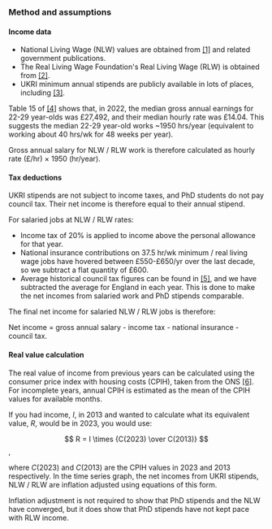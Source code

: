 ### Method and assumptions

#### Income data

- National Living Wage (NLW) values are obtained from [[1]](https://www.gov.uk/government/publications/20-years-of-the-national-minimum-wage) and related government publications.
- The Real Living Wage Foundation's Real Living Wage (RLW) is obtained from [[2]](https://www.livingwage.org.uk/what-real-living-wage).
- UKRI minimum annual stipends are publicly available in lots of places, including [[3]](https://www.uea.ac.uk/research/research-with-us/postgraduate-research/latest-phds-and-research-studentships/postgraduate-research-fees-and-funding/stipends-and-fee-levels).

Table 15 of [[4]](https://www.ons.gov.uk/employmentandlabourmarket/peopleinwork/earningsandworkinghours/timeseries/ybuy/lms) shows that, in 2022, the median gross annual earnings for 22-29 year-olds was £27,492, and their median hourly rate was £14.04. This suggests the median 22-29 year-old works ~1950&nbsp;hrs/year (equivalent to working about 40&nbsp;hrs/wk for 48&nbsp;weeks per year).

Gross annual salary for NLW / RLW work is therefore calculated as hourly rate (£/hr) $\times$ 1950 (hr/year).

#### Tax deductions

UKRI stipends are not subject to income taxes, and PhD students do not pay council tax. Their net income is therefore equal to their annual stipend.

For salaried jobs at NLW / RLW rates:

- Income tax of 20% is applied to income above the personal allowance for that year.
- National insurance contributions on 37.5&nbsp;hr/wk minimum / real living wage jobs have hovered between £550-£650/yr over the last decade, so we subtract a flat quantity of £600.
- Average historical council tax figures can be found in [[5]](https://www.gov.uk/government/statistical-data-sets/live-tables-on-council-tax), and we have subtracted the average for England in each year. This is done to make the net incomes from salaried work and PhD stipends comparable.

The final net income for salaried NLW / RLW jobs is therefore:

Net income = gross annual salary - income tax - national insurance - council tax.

#### Real value calculation 

The real value of income from previous years can be calculated using the consumer price index with housing costs (CPIH), taken from the ONS [[6]](https://www.ons.gov.uk/economy/inflationandpriceindices/timeseries/l522/mm23). For incomplete years, annual CPIH is estimated as the mean of the CPIH values for available months.

If you had income, $I$, in 2013 and wanted to calculate what its equivalent value, $R$, would be in 2023, you would use: 

$$ R = I \times {C(2023) \over C(2013)} $$,

where $C(2023)$ and $C(2013)$ are the CPIH values in 2023 and 2013 respectively. In the time series graph, the net incomes from UKRI stipends, NLW / RLW are inflation adjusted using equations of this form.

Inflation adjustment is not required to show that PhD stipends and the NLW have converged, but it does show that PhD stipends have not kept pace with RLW income.